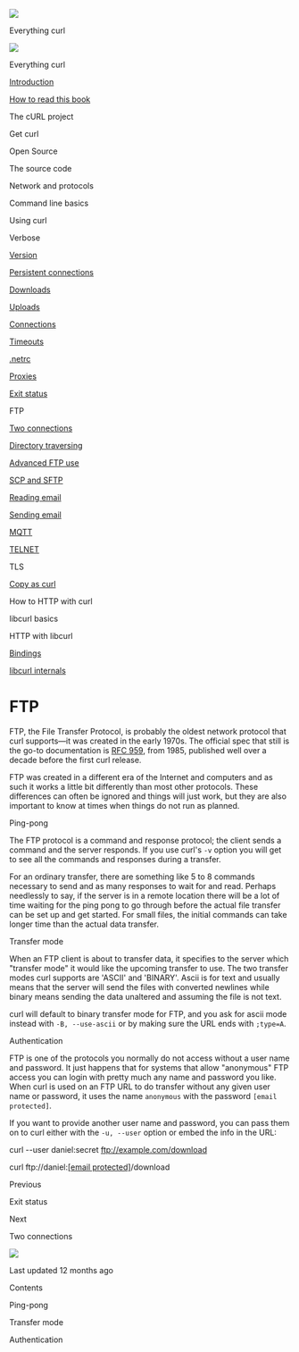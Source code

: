 <a href="../index.html" class="link-a079aa82--primary-53a25e66--logoLink-10d08504"></a>

<img src="https://gblobscdn.gitbook.com/orgs%2F-LxuH0qSm4xO9nWfEBlB%2Favatar.png?alt=media" class="image-67b14f24--avatar-1c1d03ec" />

<span class="text-4505230f--UIH400-4e41e82a--textContentFamily-49a318e1--spaceNameText-677c2969">Everything curl</span>

<a href="../index.html" class="link-a079aa82--primary-53a25e66--logoLink-10d08504"></a>

<img src="https://gblobscdn.gitbook.com/orgs%2F-LxuH0qSm4xO9nWfEBlB%2Favatar.png?alt=media" class="image-67b14f24--avatar-1c1d03ec" />

<span class="text-4505230f--UIH400-4e41e82a--textContentFamily-49a318e1--spaceNameText-677c2969">Everything curl</span>

<a href="../index.html" class="navButton-94f2579c--navButtonClickable-161b88ca"><span class="text-4505230f--UIH300-2063425d--textContentFamily-49a318e1--navButtonLabel-14a4968f">Introduction</span></a>

<a href="../how-to-read.html" class="navButton-94f2579c--navButtonClickable-161b88ca"><span class="text-4505230f--UIH300-2063425d--textContentFamily-49a318e1--navButtonLabel-14a4968f">How to read this book</span></a>

<span class="text-4505230f--UIH300-2063425d--textContentFamily-49a318e1--navButtonLabel-14a4968f">The cURL project</span>

<span class="text-4505230f--UIH300-2063425d--textContentFamily-49a318e1--navButtonLabel-14a4968f">Get curl</span>

<span class="text-4505230f--UIH300-2063425d--textContentFamily-49a318e1--navButtonLabel-14a4968f">Open Source</span>

<span class="text-4505230f--UIH300-2063425d--textContentFamily-49a318e1--navButtonLabel-14a4968f">The source code</span>

<span class="text-4505230f--UIH300-2063425d--textContentFamily-49a318e1--navButtonLabel-14a4968f">Network and protocols</span>

<span class="text-4505230f--UIH300-2063425d--textContentFamily-49a318e1--navButtonLabel-14a4968f">Command line basics</span>

<span class="text-4505230f--UIH300-2063425d--textContentFamily-49a318e1--navButtonLabel-14a4968f">Using curl</span>

<span class="text-4505230f--UIH300-2063425d--textContentFamily-49a318e1--navButtonLabel-14a4968f">Verbose</span>

<a href="version.html" class="navButton-94f2579c--pageItemWithChildrenNested-2c5d8183--navButtonClickable-161b88ca"><span class="text-4505230f--UIH300-2063425d--textContentFamily-49a318e1--navButtonLabel-14a4968f">Version</span></a>

<a href="persist.html" class="navButton-94f2579c--pageItemWithChildrenNested-2c5d8183--navButtonClickable-161b88ca"><span class="text-4505230f--UIH300-2063425d--textContentFamily-49a318e1--navButtonLabel-14a4968f">Persistent connections</span></a>

<a href="downloads.html" class="navButton-94f2579c--pageItemWithChildrenNested-2c5d8183--navButtonClickable-161b88ca"><span class="text-4505230f--UIH300-2063425d--textContentFamily-49a318e1--navButtonLabel-14a4968f">Downloads</span></a>

<a href="uploads.html" class="navButton-94f2579c--pageItemWithChildrenNested-2c5d8183--navButtonClickable-161b88ca"><span class="text-4505230f--UIH300-2063425d--textContentFamily-49a318e1--navButtonLabel-14a4968f">Uploads</span></a>

<a href="connections.html" class="navButton-94f2579c--pageItemWithChildrenNested-2c5d8183--navButtonClickable-161b88ca"><span class="text-4505230f--UIH300-2063425d--textContentFamily-49a318e1--navButtonLabel-14a4968f">Connections</span></a>

<a href="timeouts.html" class="navButton-94f2579c--pageItemWithChildrenNested-2c5d8183--navButtonClickable-161b88ca"><span class="text-4505230f--UIH300-2063425d--textContentFamily-49a318e1--navButtonLabel-14a4968f">Timeouts</span></a>

<a href="netrc.html" class="navButton-94f2579c--pageItemWithChildrenNested-2c5d8183--navButtonClickable-161b88ca"><span class="text-4505230f--UIH300-2063425d--textContentFamily-49a318e1--navButtonLabel-14a4968f">.netrc</span></a>

<a href="proxies.html" class="navButton-94f2579c--pageItemWithChildrenNested-2c5d8183--navButtonClickable-161b88ca"><span class="text-4505230f--UIH300-2063425d--textContentFamily-49a318e1--navButtonLabel-14a4968f">Proxies</span></a>

<a href="returns.html" class="navButton-94f2579c--pageItemWithChildrenNested-2c5d8183--navButtonClickable-161b88ca"><span class="text-4505230f--UIH300-2063425d--textContentFamily-49a318e1--navButtonLabel-14a4968f">Exit status</span></a>

<span class="text-4505230f--UIH300-2063425d--textContentFamily-49a318e1--navButtonLabel-14a4968f">FTP</span>

<a href="ftp/twoconnections.html" class="navButton-94f2579c--pageItemWithChildrenNested-2c5d8183--navButtonClickable-161b88ca"><span class="text-4505230f--UIH300-2063425d--textContentFamily-49a318e1--navButtonLabel-14a4968f">Two connections</span></a>

<a href="ftp/traversedir.html" class="navButton-94f2579c--pageItemWithChildrenNested-2c5d8183--navButtonClickable-161b88ca"><span class="text-4505230f--UIH300-2063425d--textContentFamily-49a318e1--navButtonLabel-14a4968f">Directory traversing</span></a>

<a href="ftp/advanced.html" class="navButton-94f2579c--pageItemWithChildrenNested-2c5d8183--navButtonClickable-161b88ca"><span class="text-4505230f--UIH300-2063425d--textContentFamily-49a318e1--navButtonLabel-14a4968f">Advanced FTP use</span></a>

<a href="scpsftp.html" class="navButton-94f2579c--pageItemWithChildrenNested-2c5d8183--navButtonClickable-161b88ca"><span class="text-4505230f--UIH300-2063425d--textContentFamily-49a318e1--navButtonLabel-14a4968f">SCP and SFTP</span></a>

<a href="reademail.html" class="navButton-94f2579c--pageItemWithChildrenNested-2c5d8183--navButtonClickable-161b88ca"><span class="text-4505230f--UIH300-2063425d--textContentFamily-49a318e1--navButtonLabel-14a4968f">Reading email</span></a>

<a href="smtp.html" class="navButton-94f2579c--pageItemWithChildrenNested-2c5d8183--navButtonClickable-161b88ca"><span class="text-4505230f--UIH300-2063425d--textContentFamily-49a318e1--navButtonLabel-14a4968f">Sending email</span></a>

<a href="mqtt.html" class="navButton-94f2579c--pageItemWithChildrenNested-2c5d8183--navButtonClickable-161b88ca"><span class="text-4505230f--UIH300-2063425d--textContentFamily-49a318e1--navButtonLabel-14a4968f">MQTT</span></a>

<a href="telnet.html" class="navButton-94f2579c--pageItemWithChildrenNested-2c5d8183--navButtonClickable-161b88ca"><span class="text-4505230f--UIH300-2063425d--textContentFamily-49a318e1--navButtonLabel-14a4968f">TELNET</span></a>

<span class="text-4505230f--UIH300-2063425d--textContentFamily-49a318e1--navButtonLabel-14a4968f">TLS</span>

<a href="copyas.html" class="navButton-94f2579c--pageItemWithChildrenNested-2c5d8183--navButtonClickable-161b88ca"><span class="text-4505230f--UIH300-2063425d--textContentFamily-49a318e1--navButtonLabel-14a4968f">Copy as curl</span></a>

<span class="text-4505230f--UIH300-2063425d--textContentFamily-49a318e1--navButtonLabel-14a4968f">How to HTTP with curl</span>

<span class="text-4505230f--UIH300-2063425d--textContentFamily-49a318e1--navButtonLabel-14a4968f">libcurl basics</span>

<span class="text-4505230f--UIH300-2063425d--textContentFamily-49a318e1--navButtonLabel-14a4968f">HTTP with libcurl</span>

<a href="../bindings.html" class="navButton-94f2579c--navButtonClickable-161b88ca"><span class="text-4505230f--UIH300-2063425d--textContentFamily-49a318e1--navButtonLabel-14a4968f">Bindings</span></a>

<a href="../internals.html" class="navButton-94f2579c--navButtonClickable-161b88ca"><span class="text-4505230f--UIH300-2063425d--textContentFamily-49a318e1--navButtonLabel-14a4968f">libcurl internals</span></a>

<a href="../bookindex.html" class="navButton-94f2579c--navButtonClickable-161b88ca"><span class="text-4505230f--UIH300-2063425d--textContentFamily-49a318e1--navButtonLabel-14a4968f"></span></a>

<a href="https://www.gitbook.com/?utm_source=content&amp;utm_medium=trademark&amp;utm_campaign=curl-1" class="reset-3c756112--trademark-a8da4b94"></a>

<span class="text-4505230f--TextH200-a3425406--textUIFamily-5ebd8e40"></span>

# <span class="text-4505230f--DisplayH900-bfb998fa--textContentFamily-49a318e1">FTP</span>

<span class="text-4505230f--UIH300-2063425d--textUIFamily-5ebd8e40--text-8ee2c8b2"></span>

<span class="text-4505230f--UIH300-2063425d--textUIFamily-5ebd8e40--text-8ee2c8b2"></span>

<span class="text-4505230f--TextH400-3033861f--textContentFamily-49a318e1"><span data-key="1e970a7774c744599957fea37fa99109"><span data-offset-key="1e970a7774c744599957fea37fa99109:0">FTP, the File Transfer Protocol, is probably the oldest network protocol that curl supports—it was created in the early 1970s. The official spec that still is the go-to documentation is </span></span><a href="https://www.ietf.org/rfc/rfc959.txt" class="link-a079aa82--primary-53a25e66--link-faf6c434"><span data-key="4f6848a562fe456aad979a49c70c491f"><span data-offset-key="4f6848a562fe456aad979a49c70c491f:0">RFC 959</span></span></a><span data-key="7c295228f447475eaebef272e9e899b8"><span data-offset-key="7c295228f447475eaebef272e9e899b8:0">, from 1985, published well over a decade before the first curl release.</span></span></span>

<span class="text-4505230f--TextH400-3033861f--textContentFamily-49a318e1"><span data-key="afd9a2f479374b99940b57ca7dd8f7e4"><span data-offset-key="afd9a2f479374b99940b57ca7dd8f7e4:0">FTP was created in a different era of the Internet and computers and as such it works a little bit differently than most other protocols. These differences can often be ignored and things will just work, but they are also important to know at times when things do not run as planned.</span></span></span>

<span class="text-4505230f--HeadingH700-04e1a2a3--textContentFamily-49a318e1"><span data-key="d8bd0a1341ab4a37bc24e5614dc2799c"><span data-offset-key="d8bd0a1341ab4a37bc24e5614dc2799c:0">Ping-pong</span></span></span>

<span class="text-4505230f--TextH400-3033861f--textContentFamily-49a318e1"><span data-key="971765b6dcdb4ab987dd9be2a3cb4ef4"><span data-offset-key="971765b6dcdb4ab987dd9be2a3cb4ef4:0">The FTP protocol is a command and response protocol; the client sends a command and the server responds. If you use curl's </span><span data-offset-key="971765b6dcdb4ab987dd9be2a3cb4ef4:1">`-v`</span><span data-offset-key="971765b6dcdb4ab987dd9be2a3cb4ef4:2"> option you will get to see all the commands and responses during a transfer.</span></span></span>

<span class="text-4505230f--TextH400-3033861f--textContentFamily-49a318e1"><span data-key="689b5634648e48fa9dad055c3efbf56f"><span data-offset-key="689b5634648e48fa9dad055c3efbf56f:0">For an ordinary transfer, there are something like 5 to 8 commands necessary to send and as many responses to wait for and read. Perhaps needlessly to say, if the server is in a remote location there will be a lot of time waiting for the ping pong to go through before the actual file transfer can be set up and get started. For small files, the initial commands can take longer time than the actual data transfer.</span></span></span>

<span class="text-4505230f--HeadingH700-04e1a2a3--textContentFamily-49a318e1"><span data-key="c44d475e3bfb4fb5a75bbe66a61bc06d"><span data-offset-key="c44d475e3bfb4fb5a75bbe66a61bc06d:0">Transfer mode</span></span></span>

<span class="text-4505230f--TextH400-3033861f--textContentFamily-49a318e1"><span data-key="6166b20edf7e4ad29237e688753c3356"><span data-offset-key="6166b20edf7e4ad29237e688753c3356:0">When an FTP client is about to transfer data, it specifies to the server which "transfer mode" it would like the upcoming transfer to use. The two transfer modes curl supports are 'ASCII' and 'BINARY'. Ascii is for text and usually means that the server will send the files with converted newlines while binary means sending the data unaltered and assuming the file is not text.</span></span></span>

<span class="text-4505230f--TextH400-3033861f--textContentFamily-49a318e1"><span data-key="b4f5bd85428b484e800b3968c8abaa69"><span data-offset-key="b4f5bd85428b484e800b3968c8abaa69:0">curl will default to binary transfer mode for FTP, and you ask for ascii mode instead with </span><span data-offset-key="b4f5bd85428b484e800b3968c8abaa69:1">`-B, --use-ascii`</span><span data-offset-key="b4f5bd85428b484e800b3968c8abaa69:2"> or by making sure the URL ends with </span><span data-offset-key="b4f5bd85428b484e800b3968c8abaa69:3">`;type=A`</span><span data-offset-key="b4f5bd85428b484e800b3968c8abaa69:4">.</span></span></span>

<span class="text-4505230f--HeadingH700-04e1a2a3--textContentFamily-49a318e1"><span data-key="5598fb71bd5a4daab539079d57859f47"><span data-offset-key="5598fb71bd5a4daab539079d57859f47:0">Authentication</span></span></span>

<span class="text-4505230f--TextH400-3033861f--textContentFamily-49a318e1"><span data-key="528bffab9b8a434993ae8301fbb154a7"><span data-offset-key="528bffab9b8a434993ae8301fbb154a7:0">FTP is one of the protocols you normally do not access without a user name and password. It just happens that for systems that allow "anonymous" FTP access you can login with pretty much any name and password you like. When curl is used on an FTP URL to do transfer without any given user name or password, it uses the name </span><span data-offset-key="528bffab9b8a434993ae8301fbb154a7:1">`anonymous`</span><span data-offset-key="528bffab9b8a434993ae8301fbb154a7:2"> with the password </span><span data-offset-key="528bffab9b8a434993ae8301fbb154a7:3">`[email protected]`</span><span data-offset-key="528bffab9b8a434993ae8301fbb154a7:4">.</span></span></span>

<span class="text-4505230f--TextH400-3033861f--textContentFamily-49a318e1"><span data-key="f2e4b466ce454361b936e3c5cecb655e"><span data-offset-key="f2e4b466ce454361b936e3c5cecb655e:0">If you want to provide another user name and password, you can pass them on to curl either with the </span><span data-offset-key="f2e4b466ce454361b936e3c5cecb655e:1">`-u, --user`</span><span data-offset-key="f2e4b466ce454361b936e3c5cecb655e:2"> option or embed the info in the URL:</span></span></span>

<span class="text-4505230f--TextH400-3033861f--textContentFamily-49a318e1"><span data-key="c5561bc788bb42b28eff928a8662d8d2"><span data-offset-key="c5561bc788bb42b28eff928a8662d8d2:0">curl --user daniel:secret ftp://example.com/download</span></span></span>

<span class="text-4505230f--TextH400-3033861f--textContentFamily-49a318e1"><span data-key="c5092278b813484ea49764a145bf3687"><span data-offset-key="c5092278b813484ea49764a145bf3687:0">curl ftp://daniel:<a href="../cdn-cgi/l/email-protection.html" class="__cf_email__">[email protected]</a>/download</span></span></span>

<a href="returns.html" class="reset-3c756112--card-6570f064--whiteCard-fff091a4--cardPrevious-56a5e674"></a>

<span class="text-4505230f--TextH200-a3425406--textContentFamily-49a318e1">Previous</span>

<span class="text-4505230f--UIH400-4e41e82a--textContentFamily-49a318e1">Exit status</span>

<a href="ftp/twoconnections.html" class="reset-3c756112--card-6570f064--whiteCard-fff091a4--cardNext-19241c42"></a>

<span class="text-4505230f--TextH200-a3425406--textContentFamily-49a318e1">Next</span>

<span class="text-4505230f--UIH400-4e41e82a--textContentFamily-49a318e1">Two connections</span>

<img src="https://avatars.githubusercontent.com/u/66654881?v=4" class="image-67b14f24--avatar-1c1d03ec" />

<span class="text-4505230f--TextH200-a3425406--textContentFamily-49a318e1">Last updated 12 months ago</span>

<span class="text-4505230f--UIH300-2063425d--textUIFamily-5ebd8e40"></span>

<span class="text-4505230f--InfoH100-1e92e1d1--textContentFamily-49a318e1">Contents</span>

<a href="ftp.html#ping-pong" class="reset-3c756112--menuItem-aa02f6ec--menuItemLight-757d5235--menuItemInline-173bdf97--pageTocItem-f4427024"></a>

<span class="text-4505230f--UIH300-2063425d--textContentFamily-49a318e1"><span class="text-4505230f--UIH200-50ead35f--textContentFamily-49a318e1">Ping-pong</span></span>

<a href="ftp.html#transfer-mode" class="reset-3c756112--menuItem-aa02f6ec--menuItemLight-757d5235--menuItemInline-173bdf97--pageTocItem-f4427024"></a>

<span class="text-4505230f--UIH300-2063425d--textContentFamily-49a318e1"><span class="text-4505230f--UIH200-50ead35f--textContentFamily-49a318e1">Transfer mode</span></span>

<a href="ftp.html#authentication" class="reset-3c756112--menuItem-aa02f6ec--menuItemLight-757d5235--menuItemInline-173bdf97--pageTocItem-f4427024"></a>

<span class="text-4505230f--UIH300-2063425d--textContentFamily-49a318e1"><span class="text-4505230f--UIH200-50ead35f--textContentFamily-49a318e1">Authentication</span></span>
